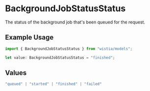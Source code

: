 # BackgroundJobStatusStatus

The status of the background job that's been queued for the request.

## Example Usage

```typescript
import { BackgroundJobStatusStatus } from "wistia/models";

let value: BackgroundJobStatusStatus = "finished";
```

## Values

```typescript
"queued" | "started" | "finished" | "failed"
```